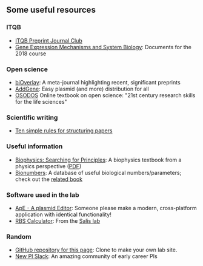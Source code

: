 ## Some useful resources

### ITQB 

* [ITQB Preprint Journal Club](preprintjc)
* [Gene Expression Mechanisms and System Biology](/gem2018/): Documents for the 2018 course

### Open science

* [biOverlay](https://www.bioverlay.org/): A meta-journal highlighting recent, significant preprints
* [AddGene](https://www.addgene.org/): Easy plasmid (and more) distribution for all
* [OSODOS](https://pfern.github.io/OSODOS/gitbook/) Online textbook on open science: "21st century research skills for the life sciences"

### Scientific writing

* [Ten simple rules for structuring papers](http://journals.plos.org/ploscompbiol/article?id=10.1371/journal.pcbi.1005619)

### Useful information

* [Biophysics: Searching for Principles](https://sites.google.com/site/biophysicsbook/): A biophysics textbook from a physics perspective ([PDF](https://www.princeton.edu/~wbialek/PHY562/WB_biophysics110918.pdf))
* [Bionumbers](http://bionumbers.hms.harvard.edu/): A database of useful biological numbers/parameters; check out the [related book](http://book.bionumbers.org/)

### Software used in the lab

* [ApE - A plasmid Editor](http://biologylabs.utah.edu/jorgensen/wayned/ape/): Someone please make a modern, cross-platform application with identical functionality!
* [RBS Calculator](https://www.denovodna.com/software/doLogin): From the [Salis lab](https://salislab.net/)

### Random

* [GitHub repository for this page](https://github.com/zach-hensel/zach-hensel.github.io): Clone to make your own lab site.
* [New PI Slack](https://newpislack.wordpress.com/): An amazing community of early career PIs

